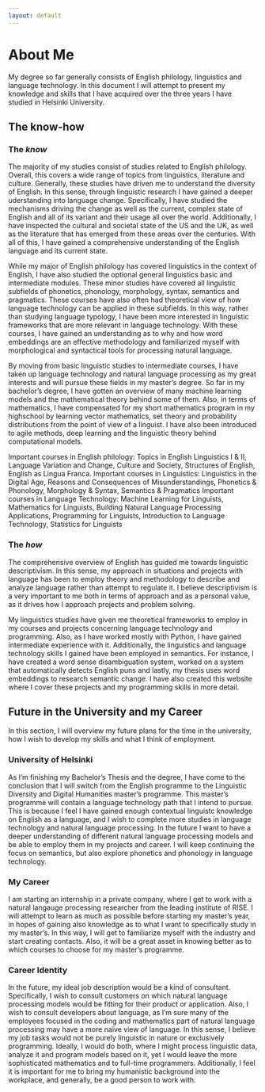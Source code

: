 ```yaml
---
layout: default
---
```

# About Me

My degree so far generally consists of English philology, linguistics and language technology. In this document I will attempt to present my knowledge and skills that I have acquired over the three years I have studied in Helsinki University.

## The know-how

### The *know*

The majority of my studies consist of studies related to English philology. Overall, this covers a wide range of topics from linguistics, literature and culture. Generally, these studies have driven me to understand the diversity of English. In this sense, through linguistic research I have gained a deeper uderstanding into language change. Specifically, I have studied the mechanisms driving the change as well as the current, complex state of English and all of its variant and their usage all over the world. Additionally, I have inspected the cultural and societal state of the US and the UK, as well as the literature that has emerged from these areas over the centuries. With all of this, I have gained a comprehensive understanding of the English language and its current state.

While my major of English philology has covered linguistics in the context of English, I have also studied the optional general linguistics basic and intermediate modules. These minor studies have covered all linguistic subfields of phonetics, phonology, morphology, syntax, semantics and pragmatics. These courses have also often had theoretical view of how language technology can be applied in these subfields. In this way, rather than studying language typology, I have been more interested in linguistic frameworks that are more relevant in language technology. With these courses, I have gained an understanding as to why and how word embeddings are an effective methodology and familiarized myself with morphological and syntactical tools for processing natural language.

By moving from basic linguistic studies to intermediate courses, I have taken up language technology and natural language processing as my great interests and will pursue these fields in my master’s degree. So far in my bachelor’s degree, I have gotten an overview of many machine learning models and the mathematical theory behind some of them. Also, in terms of mathematics, I have compensated for my short mathematics program in my highschool by learning vector mathematics, set theory and probability distributions from the point of view of a linguist. I have also been introduced to agile methods, deep learning and the linguistic theory behind computational models.

Important courses in English philology: Topics in English Linguistics I & II, Language Variation and Change, Culture and Society, Structures of English, English as Lingua Franca. Important courses in Linguistics: Linguistics in the Digital Age, Reasons and Consequences of Misunderstandings, Phonetics & Phonology, Morphology & Syntax, Semantics & Pragmatics Important courses in Language Technology: Machine Learning for Linguists, Mathematics for Linguists, Building Natural Language Processing Applications,  Programming for Linguists, Introduction to Language Technology, Statistics for Linguists

### The *how*

The comprehensive overview of English has guided me towards linguistic descriptivism. In this sense, my approach in situations and projects with language has been to employ theory and methodology to describe and analyze language rather than attempt to regulate it. I believe descriptivism is a very important to me both in terms of approach and as a personal value, as it drives how I approach projects and problem solving.

My linguistics studies have given me theoretical frameworks to employ in my courses and projects concerning language technology and programming. Also, as I have worked mostly with Python, I have gained intermediate experience with it. Additionally, the linguistics and language technology skills I gained have been employed in semantics. For instance, I have created a word sense disambiguation system, worked on a system that automatically detects English puns and lastly, my thesis uses word embeddings to research semantic change. I have also created this website where I cover these projects and my programming skills in more detail. 

## Future in the University and my Career

In this section, I will overview my future plans for the time in the university, how I wish to develop my skills and what I think of employment.

### University of Helsinki

As I’m finishing my Bachelor’s Thesis and the degree, I have come to the conclusion that I will switch from the English programme to the Linguistic Diversity and Digital Humanities master’s programme. This master’s programme will contain a language technology path that I intend to pursue. This is because I feel I have gained enough contextual linguistc knowledge on English as a language, and I wish to complete more studies in language technology and natural language processing. In the future I want to have a deeper understanding of different natural language processing models and be able to employ them in my projects and career. I will keep continuing the focus on semantics, but also explore phonetics and phonology in language technology. 

### My Career

I am starting an internship in a private company, where I get to work with a natural langauge processing researcher from the leading institute of RISE. I will attempt to learn as much as possible before starting my master’s year, in hopes of gaining also knowledge as to what I want to specifically study in my master’s. In this way, I will get to familiarize myself with the industry and start creating contacts. Also, it will be a great asset in knowing better as to which courses to choose for my master’s programme. 

### Career Identity

In the future, my ideal job description would be a kind of consultant. Specifically, I wish to consult customers on which natural language processing models would be fitting for their product or application. Also, I wish to consult developers about language, as I’m sure many of the employees focused in the coding and mathematics part of natural language processing may have a more naïve view of language. In this sense, I believe my job tasks would not be purely linguistic in nature or exclusively programming. Ideally, I would do both, where I might process linguistic data, analyze it and program models based on it, yet I would leave the more sophisticated mathematics and to full-time programmers. Additionally, I feel it is important for me to bring my humanistic background into the workplace, and generally, be a good person to work with.
